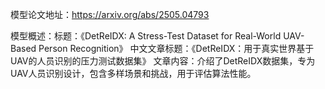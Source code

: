 模型论文地址：https://arxiv.org/abs/2505.04793

模型概述：标题：《DetReIDX: A Stress-Test Dataset for Real-World UAV-Based Person Recognition》
中文文章标题：《DetReIDX：用于真实世界基于UAV的人员识别的压力测试数据集》
文章内容：介绍了DetReIDX数据集，专为UAV人员识别设计，包含多样场景和挑战，用于评估算法性能。
